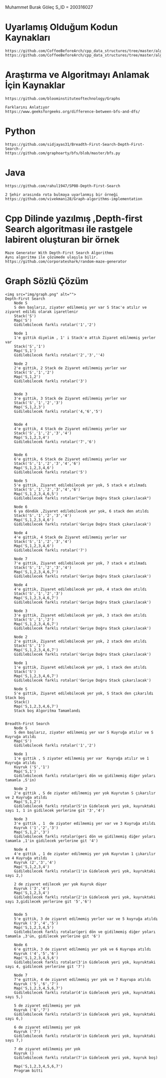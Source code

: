 Muhammet Burak Göleç
S_ID = 200316027


# Uyarlamış Olduğum Kodun Kaynakları
	https://github.com/CoffeeBeforeArch/cpp_data_structures/tree/master/algorithms/graph_algorithms/bfs
	https://github.com/CoffeeBeforeArch/cpp_data_structures/tree/master/algorithms/graph_algorithms/dfs


# Araştırma ve Algoritmayı Anlamak İçin Kaynaklar
	https://github.com/bloominstituteoftechnology/Graphs
			
	Farklarını Anlatıyor
	https://www.geeksforgeeks.org/difference-between-bfs-and-dfs/ 

# Python
	https://github.com/sidjayas31/Breadth-First-Search-Depth-First-Search-/
	https://github.com/graphoarty/bfs/blob/master/bfs.py

# Java
	https://github.com/rahul1947/SP08-Depth-First-Search
		
	2 Şehir arasında rota bulmaya uyarlanmış bir örneği
	https://github.com/vivekmani28/Graph-algorithms-implementation 

# Cpp Dilinde yazılmış ,Depth-first Search algoritması ile rastgele labirent oluşturan bir örnek
	Maze Generator With Depth-First Search Algorithms
	Aynı algoritma ile çözümede ulaşıla bilir. 
	https://github.com/corporateshark/random-maze-generator 

# Graph Sözlü Çözüm
	<img src="img/graph.png" alt="">
	Depth-First Search
		Node S
		S den başlarız, ziyater edilmemiş yer var S Stac'e atılır ve ziyaret edildi olarak işaretlenir
		Stack('S')
		Map('S')
		Gidilebilecek farklı rotalar('1','2')
	
		Node 1
		1'e gittik diyelim , 1' i Stack'e attık Ziyaret edilmemiş yerler var
		Stack('S','1')
		Map('S,1')
		Gidilebilecek farklı rotalar('2','3',''4)

		Node 2
		2'e gittik, 2 Stack de Ziyaret edilmemiş yerler var
		Stack('S','1','2')
		Map('S,1,2')
		Gidilebilecek farklı rotalar('3')


		Node 3
		3'e gittik, 3 Stack de Ziyaret edilmemiş yerler var
		Stack('S','1','2','3')
		Map('S,1,2,3')
		Gidilebilecek farklı rotalar('4,'6','5')


		Node 4
		4'e gittik, 4 Stack de Ziyaret edilmemiş yerler var
		Stack('S','1','2','3','4')
		Map('S,1,2,3,4')
		Gidilebilecek farklı rotalar('7','6')


		Node 6
		6'e gittik, 6 Stack de Ziyaret edilmemiş yerler var
		Stack('S','1','2','3','4','6')
		Map('S,1,2,3,4,6')
		Gidilebilecek farklı rotalar('5')

		Node 5
		5'e gittik, Ziyaret edilebilecek yer yok, 5 stack e atılmadı 
		Stack('S','1','2','3','4','6')
		Map('S,1,2,3,4,6,5')
		Gidilebilecek farklı rotalar("Geriye Doğru Stack çıkarılacak")

		Node 6
		6 ya döndük ,Ziyaret edilebilecek yer yok, 6 stack den atıldı 
		Stack('S','1','2','3','4')
		Map('S,1,2,3,4,6')
		Gidilebilecek farklı rotalar('Geriye Doğru Stack çıkarılacak')

		Node 4
		4'e gittik, 4 Stack de Ziyaret edilmemiş yerler var
		Stack('S','1','2','3','4')
		Map('S,1,2,3,4,6')
		Gidilebilecek farklı rotalar('7')

		Node 7
		7'e gittik, Ziyaret edilebilecek yer yok, 7 stack e atılmadı
		Stack('S','1','2','3','4')
		Map('S,1,2,3,4,6,7')
		Gidilebilecek farklı rotalar('Geriye Doğru Stack çıkarılacak')

		Node 4
		4'e gittik, Ziyaret edilebilecek yer yok, 4 stack den atıldı
		Stack('S','1','2','3')
		Map('S,1,2,3,4,6,7')
		Gidilebilecek farklı rotalar('Geriye Doğru Stack çıkarılacak')

		Node 3
		3'e gittik, Ziyaret edilebilecek yer yok, 3 stack den atıldı
		Stack('S','1','2')
		Map('S,1,2,3,4,6,7')
		Gidilebilecek farklı rotalar('Geriye Doğru Stack çıkarılacak')

		Node 2
		2'e gittik, Ziyaret edilebilecek yer yok, 2 stack den atıldı
		Stack('S','1')
		Map('S,1,2,3,4,6,7')
		Gidilebilecek farklı rotalar('Geriye Doğru Stack çıkarılacak')

		Node 1
		1'e gittik, Ziyaret edilebilecek yer yok, 1 stack den atıldı
		Stack('S')
		Map('S,1,2,3,4,6,7')
		Gidilebilecek farklı rotalar('Geriye Doğru Stack çıkarılacak')

		Node S
		S'e gittik, Ziyaret edilebilecek yer yok, S Stack den çıkarıldı Stack boş 
		Stack()
		Map('S,1,2,3,4,6,7')
		Stack boş Algoritma Tamamlandı


	Breadth-First Search
		Node S
		S den başlarız, ziyater edilmemiş yer var S Kuyruğa atılır ve S Kuyruğa atıldı
		Map('S')
		Gidilebilecek farklı rotalar('1','2')

		Node 1
		1'e gittik , S ziyater edilmemiş yer var  Kuyruğa atılır ve 1 Kuyruğa atıldı
		Kuyruk ('S','1')
		Map('S,1')
		Gidilebilecek farklı rotalar(geri dön ve gidilmemiş diğer yoları tamamla ,S'in)

		Node 2
		2'e gittik , S de ziyater edilmemiş yer yok Kuyrutan S çıkarılır ve 2 Kuyruğa atıldı
		Map('S,1,2')
		Gidilebilecek farklı rotalar(S'in Gidelecek yeri yok, kuyruktaki sayı 1, 1 in gidilecek yerlerine git '3','4')

		Node 3
		3'e gittik , 1  de ziyater edilmemiş yer var ve 3 Kuyruğa atıldı
		Kuyruk ('1','2','3')
		Map('S,1,2','3')
		Gidilebilecek farklı rotalar(geri dön ve gidilmemiş diğer yoları tamamla ,1'in gidilecek yerlerine git '4')

		Node 4
		4'e gittik , 1 de ziyater edilmemiş yer yok Kuyrutan 1 çıkarılır ve 4 Kuyruğa atıldı
		Kuyruk (2','3','4')
		Map('S,1,2,3,4')
		Gidilebilecek farklı rotalar(1'in Gidelecek yeri yok, kuyruktaki sayı 2,)
		
		2 de ziyaret edilecek yer yok Kuyruk düşer
		Kuyruk ('3','4')
		Map('S,1,2,3,4')
		Gidilebilecek farklı rotalar(2'in Gidelecek yeri yok, kuyruktaki sayı 3,gidilecek yerlerine git '5','6')


		Node 5
		5'e gittik, 3 de ziyaret edilmemiş yerler var ve 5 kuyruğa atıldı
		Kuyruk ('3','4','5')
		Map('S,1,2,3,4,5')
		Gidilebilecek farklı rotalar(geri dön ve gidilmemiş diğer yoları tamamla ,3'ün, gidilecek yerlerine git '6')

		Node 6
		6'e gittik, 3 de ziyaret edilmemiş yer yok ve 6 Kuyrupa atıldı
		Kuyruk ('4','5','6')
		Map('S,1,2,3,4,5,6')
		Gidilebilecek farklı rotalar(3'in Gidelecek yeri yok, kuyruktaki sayı 4, gidilecek yerlerine git '7')

		Node 7
		7'e gittik, 4 de ziyaret edilmemiş yer yok ve 7 Kuyrupa atıldı
		Kuyruk ('5','6','7')
		Map('S,1,2,3,4,5,6,7')
		Gidilebilecek farklı rotalar(4'in Gidelecek yeri yok, kuyruktaki sayı 5,)

		5 de ziyaret edilmemiş yer yok 
		Kuyruk ('6','7')
		Gidilebilecek farklı rotalar(5'in Gidelecek yeri yok, kuyruktaki sayı 6,)

		6 de ziyaret edilmemiş yer yok 
		Kuyruk ('7')
		Gidilebilecek farklı rotalar(6'in Gidelecek yeri yok, kuyruktaki sayı 7,)

		7 de ziyaret edilmemiş yer yok 
		Kuyruk ()
		Gidilebilecek farklı rotalar(7'in Gidelecek yeri yok, kuyruk boş)

		Map('S,1,2,3,4,5,6,7')
		Program bitti




